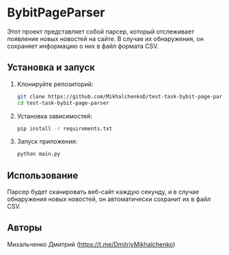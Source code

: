 # BybitPageParser

Этот проект представляет собой парсер, который отслеживает появление новых новостей на сайте. В случае их обнаружения, он сохраняет информацию о них в файл формата CSV.

## Установка и запуск

1. Клонируйте репозиторий:

    ```bash
    git clone https://github.com/MikhalchenkoD/test-task-bybit-page-parser.git
    cd test-task-bybit-page-parser
    ```

2. Установка зависимостей:

    ```bash
    pip install -r requirements.txt
    ```

3. Запуск приложения:

    ```bash
    python main.py
    ```

## Использование

Парсер будет сканировать веб-сайт каждую секунду, и в случае обнаружения новых новостей, он автоматически сохранит их в файл CSV.

## Авторы

Михальченко Дмитрий (https://t.me/DmitriyMikhalchenko)
